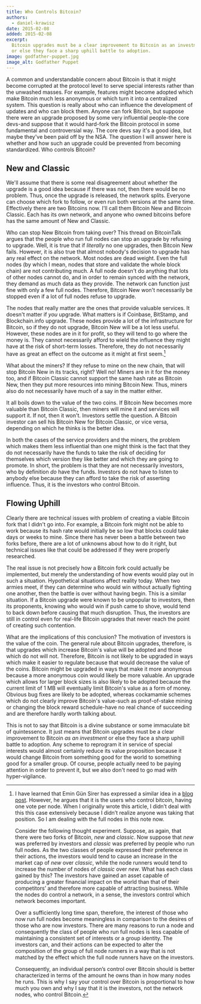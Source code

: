 ```yaml
---
title: Who Controls Bitcoin?
authors:
  - daniel-krawisz
date: 2015-02-08
added: 2015-02-08
excerpt:
  Bitcoin upgrades must be a clear improvement to Bitcoin as an investment
  or else they face a sharp uphill battle to adoption.
image: godfather-puppet.jpg
image_alt: Godfather Puppet
---
```


A common and understandable concern about Bitcoin is that it might become corrupted at the protocol level to serve special interests rather than the unwashed masses. For example, features might become adopted which make Bitcoin much less anonymous or which turn it into a centralized system. This question is really about who can influence the development of updates and who can block them. Anyone can fork Bitcoin, but suppose there were an upgrade proposed by some very influential people-the core devs-and suppose that it would hard-fork the Bitcoin protocol in some fundamental and controversial way. The core devs say it's a good idea, but maybe they've been paid off by the NSA. The question I will answer here is whether and how such an upgrade could be prevented from becoming standardized. Who controls Bitcoin?

## New and Classic

We'll assume that there is some real disagreement about whether the upgrade is a good idea because if there was not, then there would be no problem. Thus, once the upgrade is released, the network splits. Everyone can choose which fork to follow, or even run both versions at the same time. Effectively there are two Bitcoins now. I'll call them Bitcoin New and Bitcoin Classic. Each has its own network, and anyone who owned bitcoins before has the same amount of New and Classic.

Who can stop New Bitcoin from taking over? This thread on BitcoinTalk argues that the people who run full nodes can stop an upgrade by refusing to upgrade. Well, it is true that if _literally_ no one upgrades, then Bitcoin New fails. However, it is also true that almost nobody's decision to upgrade has any real effect on the network. Most nodes are dead weight. Even the full nodes (by which I mean, nodes that store and validate the whole block chain) are not contributing much. A full node doesn't do anything that lots of other nodes cannot do, and in order to remain synced with the network, they demand as much data as they provide. The network can function just fine with only a few full nodes. Therefore, Bitcoin New won't necessarily be stopped even if a lot of full nodes refuse to upgrade.

The nodes that really matter are the ones that provide valuable services. It doesn't matter if _you_ upgrade. What matters is if Coinbase, BitStamp, and Blockchain.info upgrade. These nodes provide a lot of the infrastructure for Bitcoin, so if they do not upgrade, Bitcoin New will be a lot less useful. However, these nodes are in it for profit, so they will tend to go where the money is. They cannot necessarily afford to wield the influence they might have at the risk of short-term losses. Therefore, they do not necessarily have as great an effect on the outcome as it might at first seem.[^1]

What about the miners? If they refuse to mine on the new chain, that will stop Bitcoin New in its tracks, right? Well no! Miners are in it for the money too, and if Bitcoin Classic cannot support the same hash rate as Bitcoin New, then they put more resources into mining Bitcoin New. Thus, miners also do not necessarily have much of a say in the matter either.

It all boils down to the value of the two coins. If Bitcoin New becomes more valuable than Bitcoin Classic, then miners will mine it and services will support it. If not, then it won't. Investors settle the question. A Bitcoin investor can sell his Bitcoin New for Bitcoin Classic, or vice versa, depending on which he thinks is the better idea.

In both the cases of the service providers and the miners, the problem which makes them less influential than one might think is the fact that they do not necessarily have the funds to take the risk of deciding for themselves which version they like better and which they are going to promote. In short, the problem is that they are not necessarily investors, who by definition _do_ have the funds. Investors do not have to listen to anybody else because they can afford to take the risk of asserting influence. Thus, it is the investors who control Bitcoin.

## Flowing Uphill

Clearly there are technical issues with problem of creating a viable Bitcoin fork that I didn't go into. For example, a Bitcoin fork might not be able to work because its hash rate would initially be so low that blocks could take days or weeks to mine. Since there has never been a battle between two forks before, there are a lot of unknowns about how to do it right, but technical issues like that could be addressed if they were properly researched.

The real issue is not precisely how a Bitcoin fork could actually be implemented, but merely the understanding of how events would play out in such a situation. Hypothetical situations affect reality today. When two armies meet, if they can determine who would win without actually fighting one another, then the battle is over without having begin. This is a similar situation. If a Bitcoin upgrade were known to be unpopular to investors, then its proponents, knowing who would win if push came to shove, would tend to back down before causing that much disruption. Thus, the investors are still in control even for real-life Bitcoin upgrades that never reach the point of creating such contention.

What are the implications of this conclusion? The motivation of investors is the value of the coin. The general rule about Bitcoin upgrades, therefore, is that upgrades which increase Bitcoin's value will be adopted and those which do not will not. Therefore, Bitcoin is not likely to be upgraded in ways which make it easier to regulate because that would decrease the value of the coins. Bitcoin might be upgraded in ways that make it more anonymous because a more anonymous coin would likely be more valuable. An upgrade which allows for larger block sizes is also likely to be adopted because the current limit of 1 MB will eventually limit Bitcoin's value as a form of money. Obvious bug fixes are likely to be adopted, whereas cockamamie schemes which do not clearly improve Bitcoin's value-such as proof-of-stake mining or changing the block reward schedule-have no real chance of succeeding and are therefore hardly worth talking about.

This is not to say that Bitcoin is a divine substance or some immaculate bit of quintessence. It just means that Bitcoin upgrades must be a clear improvement to Bitcoin _as an investment_ or else they face a sharp uphill battle to adoption. Any scheme to reprogram it in service of special interests would almost certainly reduce its value proposition because it would change Bitcoin from something good for the world to something good for a smaller group. Of course, people actually need to be paying attention in order to prevent it, but we also don't need to go mad with hyper-vigilance.

[^1]:
    I have learned that Emin Gün Sirer has expressed a similar idea in a [blog post](http://hackingdistributed.com/2014/06/19/bitcoin-and-voting-power/). However, he argues that it is the users who control bitcoin, having one vote per node. When I originally wrote this article, I didn’t deal with this this case extensively because I didn’t realize anyone was taking that position. So I am dealing with the full nodes in this note now.

    Consider the following thought experiment. Suppose, as again, that there were two forks of Bitcoin, _new_ and _classic_. Now suppose that _new_ was preferred by investors and _classic_ was preferred by people who run full nodes. As the two classes of people expressed their preference in their actions, the investors would tend to cause an increase in the market cap of _new_ over _classic_, while the node runners would tend to increase the number of nodes of _classic_ over _new_. What has each class gained by this? The investors have gained an asset capable of producing a greater financial impact on the world than that of their competitors’ and therefore more capable of attracting business. While the nodes do control a network, in a sense, the investors control which network becomes important.

    Over a sufficiently long time span, therefore, the interest of those who now run full nodes become meaningless in comparison to the desires of those who are now investors. There are many reasons to run a node and consequently the class of people who run full nodes is less capable of maintaining a consistent set of interests or a group identity. The investors can, and their actions can be expected to alter the composition of the group of full node runners in a way that is not matched by the effect which the full node runners have on the investors.

    Consequently, an individual person’s control over Bitcoin should is better characterized in terms of the amount he owns than in how many nodes he runs. This is why I say your control over Bitcoin is proportional to how much you own and why I say that it is the investors, not the network nodes, who control Bitcoin.
